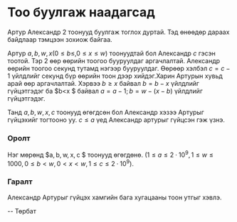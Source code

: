 Тоо буулгаж наадагсад
=====================

Артур Александр 2 тоонууд буулгаж тоглох дуртай. Тэд өнөөдөр дараах байдлаар тэмцээн зохиож байгаа.

Артур  $a,b,w,x (0\le b\le ,0 \le x\le w)$ тоонуудтай бол Александр $с$ гэсэн тоотой. Тэр 2 өөр өөрийн тоогоо бууруулдаг аргачлалтай. Александр өөрийн тоогоо секунд тутамд нэгээр бууруулдаг. Өөрөөр хэлбэл $c = c - 1$ үйлдлийг секунд бүр өөрийн тоон дээр хийдэг.Харин Артурын хувьд арай өөр аргачлалтай.  Хэрвээ  $b\ge x$  байвал  $b = b - x$ үйлдлийг гүйцэтгэдэг ба $b<x $ байвал $a = a - 1; b = w - (x - b)$ үйлдлийг гүйцэтгэдэг.

Танд  $a, b, w, x, c$ тоонууд өгөгдсөн бол Александр хэзээ Артурыг гүйцэхийг тогтооно уу. $c\le a$ үед Александр артурыг гүйцсэн гэж үзнэ.

### Оролт

Нэг мөрөнд  $a, b, w, x, c $ тоонууд өгөгдөнө.
$(1 ≤ a ≤ 2·10^9, 1 ≤ w ≤ 1000,
0 ≤ b < w, 0 < x < w, 1 ≤ c ≤ 2·10^9$).

### Гаралт

Александр Артурыг гүйцэх хамгийн бага хугацааны тоон утгыг хэвлэ.

-- Төрбат
